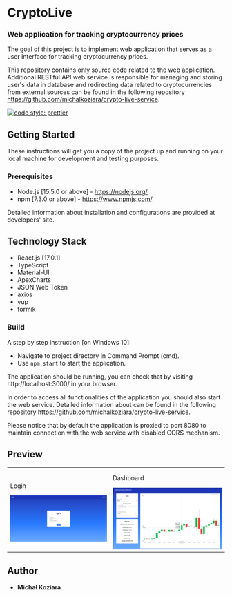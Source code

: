 # CryptoLive

### Web application for tracking cryptocurrency prices

The goal of this project is to implement web application that serves as a user interface for tracking cryptocurrency prices.

This repository contains only source code related to the web application. 
Additional RESTful API web service is responsible for managing and storing user's data in database 
and redirecting data related to cryptocurrencies from external sources 
can be found in the following repository https://github.com/michalkoziara/crypto-live-service.

[![code style: prettier](https://img.shields.io/badge/code_style-prettier-ff69b4.svg?style=flat-square)](https://github.com/prettier/prettier)

## Getting Started

These instructions will get you a copy of the project up and running on 
your local machine for development and testing purposes.

### Prerequisites

* Node.js [15.5.0 or above] - https://nodejs.org/
* npm [7.3.0 or above] - https://www.npmjs.com/

Detailed information about installation and configurations are provided at developers' site.

## Technology Stack

* React.js [17.0.1]
* TypeScript
* Material-UI
* ApexCharts
* JSON Web Token
* axios
* yup
* formik

### Build 

A step by step instruction [on Windows 10]:
* Navigate to project directory in Command Prompt (cmd).
* Use ```npm start``` to start the application.

The application should be running, you can check that by visiting http://localhost:3000/ in your browser.

In order to access all functionalities of the application you should also start the web service.
Detailed information about can be found in the following repository https://github.com/michalkoziara/crypto-live-service.

Please notice that by default the application is proxied to port 8080 to maintain connection with the web service with disabled CORS mechanism.

## Preview

<table>
    <tr>
        <td>
            <p>Login</p>
            <img src="images/img_1.png" alt="login" title="Login">
        </td>
              <td>
            <p>Dashboard</p>
            <img src="images/img_2.png" alt="dashboard" title="Dashboard">
        </td>
    </tr>
</table>

## Author

* **Michał Koziara** 
